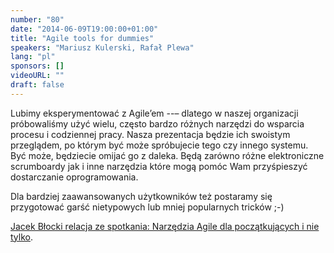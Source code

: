 ```yaml
---
number: "80"
date: "2014-06-09T19:00:00+01:00"
title: "Agile tools for dummies"
speakers: "Mariusz Kulerski, Rafał Plewa"
lang: "pl"
sponsors: []
videoURL: ""
draft: false
---
```


Lubimy eksperymentować z Agile’em --– dlatego w naszej organizacji próbowaliśmy użyć wielu, często bardzo różnych narzędzi do wsparcia procesu i codziennej pracy. Nasza prezentacja będzie ich swoistym przeglądem, po którym być może spróbujecie tego czy innego systemu. Być może, będziecie omijać go z daleka. Będą zarówno różne elektroniczne scrumboardy jak i inne narzędzia które mogą pomóc Wam przyśpieszyć dostarczanie oprogramowania.

Dla bardziej zaawansowanych użytkowników też postaramy się przygotować garść nietypowych lub mniej popularnych tricków ;-)

<a href="http://ijbd.eu/?p=203" target="_blank">Jacek Błocki relacja ze spotkania: Narzędzia Agile dla początkujących i nie tylko</a>.

